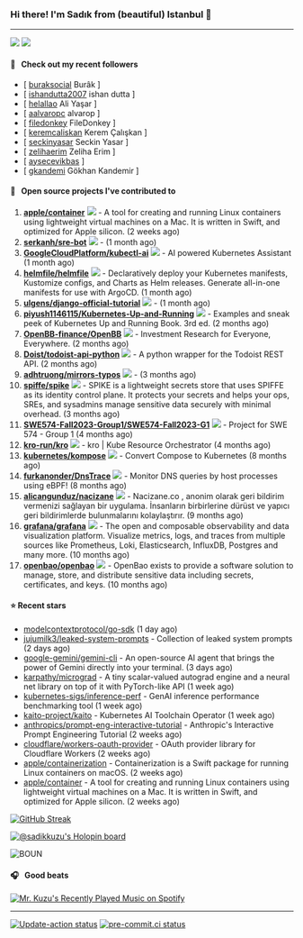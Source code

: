 ### Hi there! I'm Sadık from (beautiful) Istanbul 👋

---

[![](https://img.shields.io/stackexchange/stackoverflow/r/7030591?style=plastic)](https://stackoverflow.com/users/7030591/sadik-kuzu)
[![](https://img.shields.io/twitter/follow/sadikkuzu_mba?style=social)](https://twitter.com/sadikkuzu_mba)


#### 🔭 &nbsp; Check out my recent followers

- [ [buraksocial](https://github.com/buraksocial) Burâk ]
- [ [ishandutta2007](https://github.com/ishandutta2007) ishan dutta ]
- [ [helallao](https://github.com/helallao) Ali Yaşar ]
- [ [aalvaropc](https://github.com/aalvaropc) alvarop ]
- [ [filedonkey](https://github.com/filedonkey) FileDonkey ]
- [ [keremcaliskan](https://github.com/keremcaliskan) Kerem Çalışkan ]
- [ [seckinyasar](https://github.com/seckinyasar) Seckin Yasar ]
- [ [zelihaerim](https://github.com/zelihaerim) Zeliha Erim ]
- [ [aysecevikbas](https://github.com/aysecevikbas)  ]
- [ [gkandemi](https://github.com/gkandemi) Gökhan Kandemir ]

#### 🚀 &nbsp; Open source projects I've contributed to
1. [**apple/container**](https://github.com/apple/container/commits?author=sadikkuzu) [![](https://img.shields.io/github/stars/apple/container?style=social)](https://github.com/apple/container/stargazers) - A tool for creating and running Linux containers using lightweight virtual machines on a Mac. It is written in Swift, and optimized for Apple silicon.  (2 weeks ago)
1. [**serkanh/sre-bot**](https://github.com/serkanh/sre-bot/commits?author=sadikkuzu) [![](https://img.shields.io/github/stars/serkanh/sre-bot?style=social)](https://github.com/serkanh/sre-bot/stargazers) -  (1 month ago)
1. [**GoogleCloudPlatform/kubectl-ai**](https://github.com/GoogleCloudPlatform/kubectl-ai/commits?author=sadikkuzu) [![](https://img.shields.io/github/stars/GoogleCloudPlatform/kubectl-ai?style=social)](https://github.com/GoogleCloudPlatform/kubectl-ai/stargazers) - AI powered Kubernetes Assistant (1 month ago)
1. [**helmfile/helmfile**](https://github.com/helmfile/helmfile/commits?author=sadikkuzu) [![](https://img.shields.io/github/stars/helmfile/helmfile?style=social)](https://github.com/helmfile/helmfile/stargazers) - Declaratively deploy your Kubernetes manifests, Kustomize configs, and Charts as Helm releases. Generate all-in-one manifests for use with ArgoCD. (1 month ago)
1. [**ulgens/django-official-tutorial**](https://github.com/ulgens/django-official-tutorial/commits?author=sadikkuzu) [![](https://img.shields.io/github/stars/ulgens/django-official-tutorial?style=social)](https://github.com/ulgens/django-official-tutorial/stargazers) -  (1 month ago)
1. [**piyush1146115/Kubernetes-Up-and-Running**](https://github.com/piyush1146115/Kubernetes-Up-and-Running/commits?author=sadikkuzu) [![](https://img.shields.io/github/stars/piyush1146115/Kubernetes-Up-and-Running?style=social)](https://github.com/piyush1146115/Kubernetes-Up-and-Running/stargazers) - Examples and sneak peek of Kubernetes Up and Running Book. 3rd ed. (2 months ago)
1. [**OpenBB-finance/OpenBB**](https://github.com/OpenBB-finance/OpenBB/commits?author=sadikkuzu) [![](https://img.shields.io/github/stars/OpenBB-finance/OpenBB?style=social)](https://github.com/OpenBB-finance/OpenBB/stargazers) - Investment Research for Everyone, Everywhere. (2 months ago)
1. [**Doist/todoist-api-python**](https://github.com/Doist/todoist-api-python/commits?author=sadikkuzu) [![](https://img.shields.io/github/stars/Doist/todoist-api-python?style=social)](https://github.com/Doist/todoist-api-python/stargazers) - A python wrapper for the Todoist REST API. (2 months ago)
1. [**adhtruong/mirrors-typos**](https://github.com/adhtruong/mirrors-typos/commits?author=sadikkuzu) [![](https://img.shields.io/github/stars/adhtruong/mirrors-typos?style=social)](https://github.com/adhtruong/mirrors-typos/stargazers) -  (3 months ago)
1. [**spiffe/spike**](https://github.com/spiffe/spike/commits?author=sadikkuzu) [![](https://img.shields.io/github/stars/spiffe/spike?style=social)](https://github.com/spiffe/spike/stargazers) - SPIKE is a lightweight secrets store that uses SPIFFE as its identity control plane. It protects your secrets and helps your ops, SREs, and sysadmins manage sensitive data securely with minimal overhead. (3 months ago)
1. [**SWE574-Fall2023-Group1/SWE574-Fall2023-G1**](https://github.com/SWE574-Fall2023-Group1/SWE574-Fall2023-G1/commits?author=sadikkuzu) [![](https://img.shields.io/github/stars/SWE574-Fall2023-Group1/SWE574-Fall2023-G1?style=social)](https://github.com/SWE574-Fall2023-Group1/SWE574-Fall2023-G1/stargazers) - Project for SWE 574 - Group 1 (4 months ago)
1. [**kro-run/kro**](https://github.com/kro-run/kro/commits?author=sadikkuzu) [![](https://img.shields.io/github/stars/kro-run/kro?style=social)](https://github.com/kro-run/kro/stargazers) - kro | Kube Resource Orchestrator (4 months ago)
1. [**kubernetes/kompose**](https://github.com/kubernetes/kompose/commits?author=sadikkuzu) [![](https://img.shields.io/github/stars/kubernetes/kompose?style=social)](https://github.com/kubernetes/kompose/stargazers) - Convert Compose to Kubernetes (8 months ago)
1. [**furkanonder/DnsTrace**](https://github.com/furkanonder/DnsTrace/commits?author=sadikkuzu) [![](https://img.shields.io/github/stars/furkanonder/DnsTrace?style=social)](https://github.com/furkanonder/DnsTrace/stargazers) - Monitor DNS queries by host processes using eBPF! (8 months ago)
1. [**alicangunduz/nacizane**](https://github.com/alicangunduz/nacizane/commits?author=sadikkuzu) [![](https://img.shields.io/github/stars/alicangunduz/nacizane?style=social)](https://github.com/alicangunduz/nacizane/stargazers) - Nacizane.co , anonim olarak geri bildirim vermenizi sağlayan bir uygulama. İnsanların birbirlerine dürüst ve yapıcı geri bildirimlerde bulunmalarını kolaylaştırır. (9 months ago)
1. [**grafana/grafana**](https://github.com/grafana/grafana/commits?author=sadikkuzu) [![](https://img.shields.io/github/stars/grafana/grafana?style=social)](https://github.com/grafana/grafana/stargazers) - The open and composable observability and data visualization platform. Visualize metrics, logs, and traces from multiple sources like Prometheus, Loki, Elasticsearch, InfluxDB, Postgres and many more.  (10 months ago)
1. [**openbao/openbao**](https://github.com/openbao/openbao/commits?author=sadikkuzu) [![](https://img.shields.io/github/stars/openbao/openbao?style=social)](https://github.com/openbao/openbao/stargazers) - OpenBao exists to provide a software solution to manage, store, and distribute sensitive data including secrets, certificates, and keys. (10 months ago)


#### ⭐ Recent stars

- [modelcontextprotocol/go-sdk](https://github.com/modelcontextprotocol/go-sdk) (1 day ago)
- [jujumilk3/leaked-system-prompts](https://github.com/jujumilk3/leaked-system-prompts) - Collection of leaked system prompts (2 days ago)
- [google-gemini/gemini-cli](https://github.com/google-gemini/gemini-cli) - An open-source AI agent that brings the power of Gemini directly into your terminal. (3 days ago)
- [karpathy/micrograd](https://github.com/karpathy/micrograd) - A tiny scalar-valued autograd engine and a neural net library on top of it with PyTorch-like API (1 week ago)
- [kubernetes-sigs/inference-perf](https://github.com/kubernetes-sigs/inference-perf) - GenAI inference performance benchmarking tool (1 week ago)
- [kaito-project/kaito](https://github.com/kaito-project/kaito) - Kubernetes AI Toolchain Operator (1 week ago)
- [anthropics/prompt-eng-interactive-tutorial](https://github.com/anthropics/prompt-eng-interactive-tutorial) - Anthropic&#39;s Interactive Prompt Engineering Tutorial (2 weeks ago)
- [cloudflare/workers-oauth-provider](https://github.com/cloudflare/workers-oauth-provider) - OAuth provider library for Cloudflare Workers (2 weeks ago)
- [apple/containerization](https://github.com/apple/containerization) - Containerization is a Swift package for running Linux containers on macOS. (2 weeks ago)
- [apple/container](https://github.com/apple/container) - A tool for creating and running Linux containers using lightweight virtual machines on a Mac. It is written in Swift, and optimized for Apple silicon.  (2 weeks ago)

[![GitHub Streak](https://streak-stats.demolab.com?user=sadikkuzu&theme=github-dark&hide_border=true&date_format=M%20j%5B%2C%20Y%5D)](https://git.io/streak-stats)

[![@sadikkuzu's Holopin board](https://holopin.io/api/user/board?user=sadikkuzu)](https://holopin.io/@sadikkuzu)

![BOUN](https://github.com/sadikkuzu/sadikkuzu/assets/23168063/c4686502-9896-4af6-86d3-229dac1baa32)

#### 🎧 &nbsp; Good beats

[![Mr. Kuzu's Recently Played Music on Spotify](https://spotify-recently-played-readme.vercel.app/api?user=5cfgfpgmik69ly41rspaiod2a&count=3&unique=1)](https://open.spotify.com/user/5cfgfpgmik69ly41rspaiod2a)

---

[![Update-action status](https://github.com/sadikkuzu/sadikkuzu/actions/workflows/sadikkuzu.yml/badge.svg)](https://github.com/sadikkuzu/sadikkuzu/actions/workflows/sadikkuzu.yml)
[![pre-commit.ci status](https://results.pre-commit.ci/badge/github/sadikkuzu/sadikkuzu/master.svg)](https://results.pre-commit.ci/latest/github/sadikkuzu/sadikkuzu/master)
